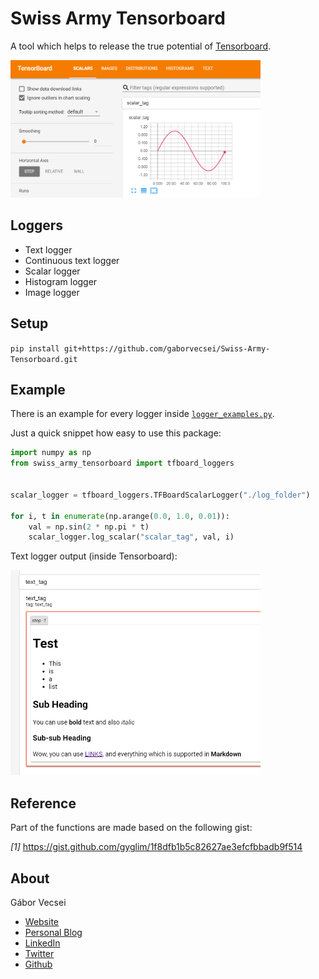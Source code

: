 # Swiss Army Tensorboard

A tool which helps to release the true potential of [Tensorboard](https://www.tensorflow.org/guide/summaries_and_tensorboard).

<img src="art/tensorboard_image.png" width="400" alt="tfboard sample">

## Loggers

- Text logger
- Continuous text logger
- Scalar logger
- Histogram logger
- Image logger

## Setup

`pip install git+https://github.com/gaborvecsei/Swiss-Army-Tensorboard.git`

## Example

There is an example for every logger inside [`logger_examples.py`](example/logger_examples.py).

Just a quick snippet how easy to use this package:

```python
import numpy as np
from swiss_army_tensorboard import tfboard_loggers


scalar_logger = tfboard_loggers.TFBoardScalarLogger("./log_folder")

for i, t in enumerate(np.arange(0.0, 1.0, 0.01)):
    val = np.sin(2 * np.pi * t)
    scalar_logger.log_scalar("scalar_tag", val, i)
```

Text logger output (inside Tensorboard):

<img src="art/text_log.png" width="400" alt="text log sample">

## Reference

Part of the functions are made based on the following gist:

*[1]* https://gist.github.com/gyglim/1f8dfb1b5c82627ae3efcfbbadb9f514

## About

Gábor Vecsei

- [Website](https://gaborvecsei.com)
- [Personal Blog](https://gaborvecsei.wordpress.com/)
- [LinkedIn](https://www.linkedin.com/in/gaborvecsei)
- [Twitter](https://twitter.com/GAwesomeBE)
- [Github](https://github.com/gaborvecsei)
